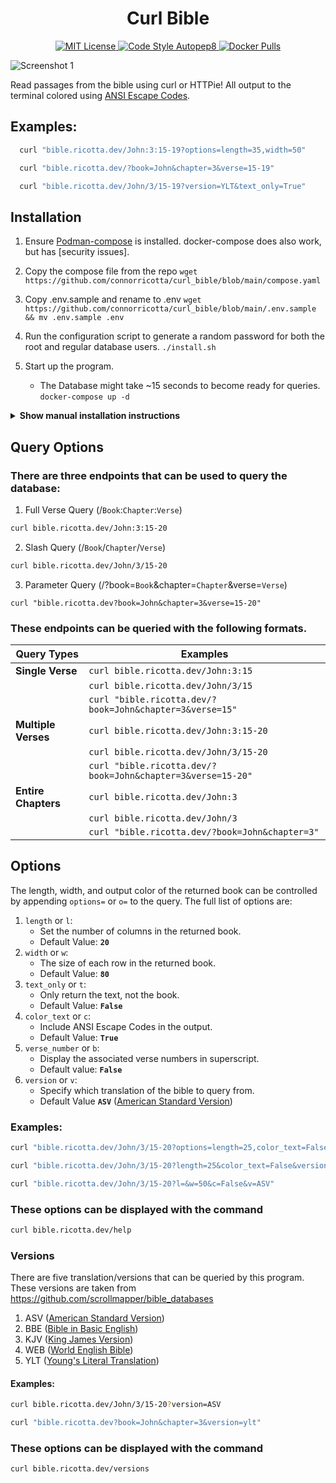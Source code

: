 <h1 align="center">
Curl Bible 
</h1>
<p align="center">
  <a href="https://github.com/aws/mit-0">
    <img src="https://img.shields.io/badge/License-MIT-green" alt="MIT License">
  </a>
  <a href="https://pypi.org/project/autopep8/"> 
    <img src="https://img.shields.io/badge/code--style-autopep8-blue" alt="Code Style Autopep8">
  </a>
  <a href="https://hub.docker.com/repository/docker/connorricotta/curl_bible"> 
    <img src=" https://img.shields.io/docker/pulls/connorricotta/curl_bible " alt="Docker Pulls">
  </a>  
</p>

![Screenshot 1](https://cdn.discordapp.com/attachments/775917117290709042/981019274560823346/unknown.png "Logo")

Read passages from the bible using curl or HTTPie! All output to the terminal colored using [ANSI Escape Codes](https://en.wikipedia.org/wiki/ANSI_escape_code).

## Examples:

```sh
  curl "bible.ricotta.dev/John:3:15-19?options=length=35,width=50"

  curl "bible.ricotta.dev/?book=John&chapter=3&verse=15-19"

  curl "bible.ricotta.dev/John/3/15-19?version=YLT&text_only=True"
```

## Installation

1. Ensure [Podman-compose](https://docs.docker.com/compose/install/) is installed.
   docker-compose does also work, but has [security issues].
2. Copy the compose file from the repo
   `wget https://github.com/connorricotta/curl_bible/blob/main/compose.yaml `
3. Copy .env.sample and rename to .env
   `wget https://github.com/connorricotta/curl_bible/blob/main/.env.sample && mv .env.sample .env`
4. Run the configuration script to generate a random password for both the root and regular database users.
   `./install.sh `

5. Start up the program.
   - The Database might take ~15 seconds to become ready for queries.
     `docker-compose up -d`

<details><summary><b>Show manual installation instructions</b></summary>

1. Ensure [Python3](https://www.python.org/downloads/), [pip](https://pip.pypa.io/en/stable/installation/), and [pipenv](https://pypi.org/project/pipenv/) are installed.
2. Change directory into the python directory and create a pipenv environment.

```sh
cd python
pipenv shell
```

3. Start up the backend server with this command (more options can be found [here](https://docs.gunicorn.org/en/stable/settings.html?highlight=logging#logging))

```sh
gunicorn --bind 0.0.0.0:10000 wsgi:app --log-level warning --error-logfile error.log --capture-output --log-config logging.conf
```

4. Ensure that [mariadb](https://www.digitalocean.com/community/tutorials/how-to-install-mariadb-on-ubuntu-20-04) is installed and you are able to connect to it.
5. Open up mariadb and enter the following commands
   > The words in {braces} should be replaced with different values

```sh
CREATE USER 'bibleman'@'localhost' IDENTIFIED BY '{newpassword}'
CREATE DATABASE IF NOT EXISTS bible;
GRANT ALL PRIVILEGES ON bible.* TO 'bibleman'@'localhost';
FLUSH PRIVILEGES;
exit;
```

6. Import the SQL dump into the bible database.

```sh
sudo mysql -u root -p bible < {path to directory}/curl_bible/sql/bible-mysql.sql
```

7. Modify python/.env to make sure MYSQL_PASSWORD and DB_PORT match your current configuration.

```sh
MYSQL_ROOT_USER=root
MYSQL_ROOT_PASSWORD={changeme123}
MYSQL_USER=bibleman
MYSQL_PASSWORD={changemealso}
MYSQL_DATABASE=bible
DB_HOST=bible_db
DB_PORT=3306
```

</details>

## Query Options

### There are three endpoints that can be used to query the database:

1. Full Verse Query (/`Book`:`Chapter`:`Verse`)

```sh
curl bible.ricotta.dev/John:3:15-20
```

2. Slash Query (/`Book`/`Chapter`/`Verse`)

```sh
curl bible.ricotta.dev/John/3/15-20
```

3. Parameter Query (/?book=`Book`&chapter=`Chapter`&verse=`Verse`)

`curl "bible.ricotta.dev?book=John&chapter=3&verse=15-20"`

### These endpoints can be queried with the following formats.

| **Query Types**     | **Examples**                                                |
| ------------------- | ----------------------------------------------------------- |
| **Single Verse**    | `curl bible.ricotta.dev/John:3:15`                          |
|                     | `curl bible.ricotta.dev/John/3/15`                          |
|                     | `curl "bible.ricotta.dev/?book=John&chapter=3&verse=15"`    |
| **Multiple Verses** | `curl bible.ricotta.dev/John:3:15-20`                       |
|                     | `curl bible.ricotta.dev/John/3/15-20`                       |
|                     | `curl "bible.ricotta.dev/?book=John&chapter=3&verse=15-20"` |
| **Entire Chapters** | `curl bible.ricotta.dev/John:3`                             |
|                     | `curl bible.ricotta.dev/John/3`                             |
|                     | `curl "bible.ricotta.dev/?book=John&chapter=3"`             |

## Options

The length, width, and output color of the returned book can be controlled by appending `options=` or `o=` to the query. The full list of options are:

1. `length` or `l`:
   - Set the number of columns in the returned book.
   - Default Value: **`20`**
2. `width` or `w`:
   - The size of each row in the returned book.
   - Default Value: **`80`**
3. `text_only` or `t`:
   - Only return the text, not the book.
   - Default Value: **`False`**
4. `color_text` or `c`:
   - Include ANSI Escape Codes in the output.
   - Default Value: **`True`**
5. `verse_number` or `b`:
   - Display the associated verse numbers in superscript.
   - Default value: **`False`**
6. `version` or `v`:
   - Specify which translation of the bible to query from.
   - Default Value **`ASV`** ([American Standard Version](https://en.wikipedia.org/wiki/American_Standard_Version))

### Examples:

```sh
curl "bible.ricotta.dev/John/3/15-20?options=length=25,color_text=False,version=ASV"

curl "bible.ricotta.dev/John/3/15-20?length=25&color_text=False&version=ASV"

curl "bible.ricotta.dev/John/3/15-20?l=&w=50&c=False&v=ASV"
```

### These options can be displayed with the command

```sh
curl bible.ricotta.dev/help
```

### Versions

There are five translation/versions that can be queried by this program.
These versions are taken from https://github.com/scrollmapper/bible_databases

1. ASV ([American Standard Version](https://en.wikipedia.org/wiki/American_Standard_Version))
2. BBE ([Bible in Basic English](https://en.wikipedia.org/wiki/Bible_in_Basic_English))
3. KJV ([King James Version](https://en.wikipedia.org/wiki/King_James_Version))
4. WEB ([World English Bible](https://en.wikipedia.org/wiki/World_English_Bible))
5. YLT ([Young's Literal Translation](https://en.wikipedia.org/wiki/Young%27s_Literal_Translation))

#### Examples:

```sh
curl bible.ricotta.dev/John/3/15-20?version=ASV

curl "bible.ricotta.dev?book=John&chapter=3&version=ylt"
```

### These options can be displayed with the command

```sh
curl bible.ricotta.dev/versions
```
